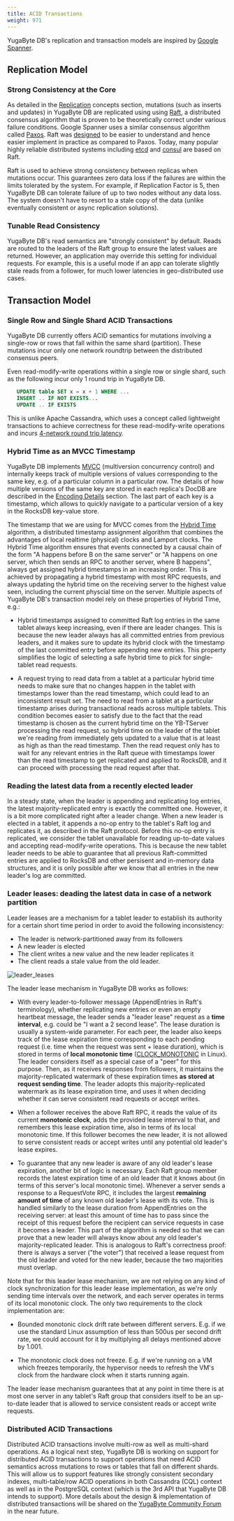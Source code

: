 ```yaml
---
title: ACID Transactions
weight: 971
---
```


YugaByte DB's replication and transaction models are inspired by [Google
Spanner](https://cloud.google.com/spanner/docs/transactions).

## Replication Model

### Strong Consistency at the Core

As detailed in the [Replication](/architecture/concepts/replication/) concepts section, mutations
(such as inserts and updates) in YugaByte DB are replicated using using
[Raft](https://raft.github.io/), a distributed consensus algorithm that is proven to be
theoretically correct under various failure conditions. Google Spanner uses a similar consensus
algorithm called
[Paxos](https://cloud.google.com/spanner/docs/whitepapers/life-of-reads-and-writes). Raft was
[designed](https://ramcloud.stanford.edu/~ongaro/userstudy/) to be easier to understand and hence
easier implement in practice as compared to Paxos. Today, many popular highly reliable distributed
systems including [etcd](https://coreos.com/etcd/) and
[consul](https://www.consul.io/docs/internals/consensus.html) are based on Raft.

Raft is used to achieve strong consistency between replicas when mutations occur. This guarantees
zero data loss if the failures are within the limits tolerated by the system. For example, if
Replication Factor is 5, then YugaByte DB can tolerate failure of up to two nodes without any data
loss. The system doesn't have to resort to a stale copy of the data (unlike eventually consistent or
async replication solutions).

### Tunable Read Consistency

YugaByte DB's read semantics are "strongly consistent" by default. Reads are routed to the leaders
of the Raft group to ensure the latest values are returned. However, an application may override
this setting for individual requests. For example, this is a useful mode if an app can tolerate
slightly stale reads from a follower, for much lower latencies in geo-distributed use cases.

## Transaction Model

### Single Row and Single Shard ACID Transactions

YugaByte DB currently offers ACID semantics for mutations involving a single-row or rows that fall
within the same shard (partition). These mutations incur only one network roundtrip between the
distributed consensus peers.

Even read-modify-write operations within a single row or single shard, such as the following incur
only 1 round trip in YugaByte DB.

```sql
   UPDATE table SET x = x + 1 WHERE ...
   INSERT .. IF NOT EXISTS...
   UPDATE .. IF EXISTS
```

This is unlike Apache Cassandra, which uses a concept called lightweight transactions to achieve
correctness for these read-modify-write operations and incurs [4-network round trip
latency](https://docs.datastax.com/en/cassandra/3.0/cassandra/dml/dmlLtwtTransactions.html).

### Hybrid Time as an MVCC Timestamp

YugaByte DB implements [MVCC](https://en.wikipedia.org/wiki/Multiversion_concurrency_control)
(multiversion concurrency control) and internally keeps track of multiple versions of values
corresponding to the same key, e.g. of a particular column in a particular row. The details of how
multiple versions of the same key are stored in each replica's DocDB are described in the [Encoding
Details](/architecture/concepts/persistence/#encoding-details) section. The last part of each key is
a timestamp, which allows to quickly navigate to a particular version of a key in the RocksDB
key-value store.

The timestamp that we are using for MVCC comes from the [Hybrid
Time](http://users.ece.utexas.edu/~garg/pdslab/david/hybrid-time-tech-report-01.pdf) algorithm, a
distributed timestamp assignment algorithm that combines the advantages of local realtime (physical)
clocks and Lamport clocks.  The Hybrid Time algorithm ensures that events connected by a causal
chain of the form "A happens before B on the same server" or "A happens on one server, which then
sends an RPC to another server, where B happens", always get assigned hybrid timestamps in an
increasing order. This is achieved by propagating a hybrid timestamp with most RPC requests, and
always updating the hybrid time on the receiving server to the highest value seen, including the
current physcial time on the server.  Multiple aspects of YugaByte DB's transaction model rely on
these properties of Hybrid Time, e.g.:

* Hybrid timestamps assigned to committed Raft log entries in the same tablet always keep
  increasing, even if there are leader changes. This is because the new leader always has all
  committed entries from previous leaders, and it makes sure to update its hybrid clock with the
  timestamp of the last committed entry before appending new entries. This property simplifies the
  logic of selecting a safe hybrid time to pick for single-tablet read requests.

* A request trying to read data from a tablet at a particular hybrid time needs to make sure that no
  changes happen in the tablet with timestamps lower than the read timestamp, which could lead to an
  inconsistent result set. The need to read from a tablet at a particular timestamp arises during
  transactional reads across multiple tablets. This condition becomes easier to satisfy due to the
  fact that the read timestamp is chosen as the current hybrid time on the YB-TServer processing the
  read request, so hybrid time on the leader of the tablet we're reading from immediately gets
  updated to a value that is at least as high as than the read timestamp.  Then the read request
  only has to wait for any relevant entries in the Raft queue with timestamps lower than the read
  timestamp to get replicated and applied to RocksDB, and it can proceed with processing the read
  request after that.

### Reading the latest data from a recently elected leader

In a steady state, when the leader is appending and replicating log entries, the latest
majority-replicated entry is exactly the committed one.  However, it is a bit more complicated right
after a leader change.  When a new leader is elected in a tablet, it appends a no-op entry to the
tablet's Raft log and replicates it, as described in the Raft protocol. Before this no-op entry is
replicated, we consider the tablet unavailable for reading up-to-date values and accepting
read-modify-write operations.  This is because the new tablet leader needs to be able to guarantee
that all previous Raft-committed entries are applied to RocksDB and other persisent and in-memory
data structures, and it is only possible after we know that all entries in the new leader's log are
committed.

### Leader leases: deading the latest data in case of a network partition

Leader leases are a mechanism for a tablet leader to establish its authority for a certain short
time period in order to avoid the following inconsistency:

  * The leader is network-partitioned away from its followers
  * A new leader is elected
  * The client writes a new value and the new leader replicates it
  * The client reads a stale value from the old leader.

![leader_leases](/images/leader_leases.svg)

The leader lease mechanism in YugaByte DB works as follows:

* With every leader-to-follower message (AppendEntries in Raft's terminology), whether replicating
  new entries or even an empty heartbeat message, the leader sends a "leader lease" request as a
  **time interval**, e.g.  could be "I want a 2 second lease". The lease duration is usually a
  system-wide parameter. For each peer, the leader also keeps track of the lease expiration time
  corresponding to each pending request (i.e. time when the request was sent + lease duration),
  which is stored in terms of **local monotonic time**
  ([CLOCK_MONOTONIC](https://linux.die.net/man/3/clock_gettime) in Linux).  The leader considers
  itself as a special case of a "peer" for this purpose.  Then, as it receives responses from
  followers, it maintains the majority-replicated watermark of these expiration times **as stored at
  request sending time**. The leader adopts this majority-replicated watermark as its lease
  expiration time, and uses it when deciding whether it can serve consistent read requests or accept
  writes.

* When a follower receives the above Raft RPC, it reads the value of its current **monotonic
  clock**, adds the provided lease interval to that, and remembers this lease expiration time, also
  in terms of its local monotonic time.  If this follower becomes the new leader, it is not allowed
  to serve consistent reads or accept writes until any potential old leader's lease expires.

* To guarantee that any new leader is aware of any old leader's lease expiration, another bit of
  logic is necessary. Each Raft group member records the latest expiration time of an old leader
  that it knows about (in terms of this server's local monotonic time). Whenever a server sends a
  response to a RequestVote RPC, it includes the largest **remaining amount of time** of any known
  old leader's lease with its vote. This is handled similarly to the lease duration from
  AppendEntries on the receiving server: at least this amount of time has to pass since the receipt
  of this request before the recipient can service requests in case it becomes a leader.  This part
  of the algorithm is needed so that we can prove that a new leader will always know about any old
  leader's majority-replicated leader. This is analogous to Raft's correctness proof: there is
  always a server ("the voter") that received a lease request from the old leader and voted for the
  new leader, because the two majorities must overlap.

Note that for this leader lease mechanism, we are not relying on any kind of clock synchronization
for this leader lease implementation, as we're only sending time intervals over the network, and
each server operates in terms of its local monotonic clock. The only two requirements to the clock
implementation are:

* Bounded monotonic clock drift rate between different servers. E.g. if we use the standard Linux
  assumption of less than 500us per second drift rate, we could account for it by multiplying all
  delays mentioned above by 1.001.

* The monotonic clock does not freeze. E.g. if we're running on a VM which freezes temporarily, the
  hypervisor needs to refresh the VM's clock from the hardware clock when it starts running again.

The leader lease mechanism guarantees that at any point in time there is at most one server in any
tablet's Raft group that considers itself to be an up-to-date leader that is allowed to service
consistent reads or accept write requests.

### Distributed ACID Transactions

Distributed ACID transactions involve multi-row as well as multi-shard operations. As a logical next
step, YugaByte DB is working on support for distributed ACID transactions to support operations that
need ACID semantics across mutations to rows or tables that fall on different shards.  This will
allow us to support features like strongly consistent secondary indexes, multi-table/row ACID
operations in both Cassandra (CQL) context as well as in the PostgreSQL context (which is the 3rd
API that YugaByte DB intends to support). More details about the design & implementation of
distributed transactions will be shared on the [YugaByte Community
Forum](https://forum.yugabyte.com/) in the near future.
